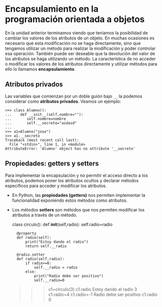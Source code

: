 # Encapsulamiento en la programación orientada a objetos

En la unidad anterior terminamos viendo que teníamos la posibilidad de cambiar los valores de los atributos de un objeto. En muchas ocasiones es necesario que esta modificación no se haga directamente, sino que tengamos utilizar un método para realizar la modificación y poder controlar esa operación. También puede ser deseable que la devolución del valor de los atributos se haga utilizando un método. La característica de no acceder o modificar  los valores de los atributos directamente y utilizar métodos para ello lo llamamos **encapsulamiento**.

## Atributos privados

Las variables que comienzan por un doble guión bajo `__` la podemos considerar como **atributos privados**. Veamos un ejemplo:

	>>> class Alumno():
	...    def __init__(self,nombre=""):
	...       self.nombre=nombre
	...       self.__secreto="asdasd"
	... 
	>>> a1=Alumno("jose")
	>>> a1.__secreto
	Traceback (most recent call last):
	  File "<stdin>", line 1, in <module>
	AttributeError: 'Alumno' object has no attribute '__secreto'

## Propiedades: getters y setters

Para implementar la encapsulación y no permitir el acceso directo a los atributos, podemos poner los atributos ocultos y declarar métodos específicos para acceder y modificar los atributos.

* En Python, las **propiedades (getters)** nos permiten implementar la funcionalidad exponiendo estos métodos como atributos.
* Los métodos **setters** son métodos que nos permiten modificar los atributos a través de un método.

    class circulo():
    	def __init__(self,radio):
    		self.radio=radio
    
    	@property
    	def radio(self):
    		print("Estoy dando el radio")
    		return self.__radio	
    
    	@radio.setter
    	def radio(self,radio):
    		if radio>=0:
    			self.__radio = radio
    		else:
    			print("Radio debe ser positivo")
    			self.__radio=0
    

	>>> c1=circulo(3)
	>>> c1.radio
	Estoy dando el radio
	3
	>>> c1.radio=4
	>>> c1.radio=-1
	Radio debe ser positivo
	>>> c1.radio
	0
